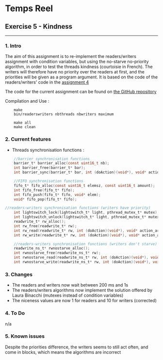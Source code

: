 # Temps Reel
## Exercise 5 - Kindness
---
### 1. Intro
The aim of this assignment is to re-implement the readers/writers assignment with condition variables, but using the no-starve no-priority algorithm,
in order to test the threads kindness (courtoisie in French).
The writers will therefore have no priority over the readers at first, and the priorities will be given as a program argument.
It is based on the code of the readers/writers' code in the  [assignment 4](https://github.com/gilleshenrard/ITLG_temps-reel/tree/assignment4) 

The code for the current assignment can be found on [the GitHub repository](https://github.com/gilleshenrard/ITLG_temps-reel/tree/assignment5)

Compilation and Use :
```shell
    make
    bin/readerswriters nbthreads nbwriters maximum

    make all
    make clean
```

### 2. Current features
* Threads synchronisation functions :
```C
    //barrier synchronisation functions
    barrier_t* barrier_alloc(const uint16_t nb);
    int barrier_free(barrier_t* bar);
    int barrier_sync(barrier_t* bar, int (doAction)(void*), void* action_arg);

    //FIFO synchronisation functions
    fifo_t* fifo_alloc(const uint16_t elemsz, const uint16_t amount);
    int fifo_free(fifo_t* fifo);
    int fifo_push(fifo_t* fifo, void* elem);
    void* fifo_pop(fifo_t* fifo);

//readers-writers synchronisation functions (writers have priority)
    int lightswitch_lock(lightswitch_t* light, pthread_mutex_t* mutex);
    int lightswitch_unlock(lightswitch_t* light, pthread_mutex_t* mutex);
    readwrite_t* rw_alloc();
    int rw_free(readwrite_t* rw);
    int rw_read(readwrite_t* rw, int (doAction)(void*), void* action_arg);
    int rw_write(readwrite_t* rw, int (doAction)(void*), void* action_arg);

    //readers-writers synchronisation functions (writers don't starve)
    readwrite_ns_t* rwnostarve_alloc();
    int rwnostarve_free(readwrite_ns_t* rw);
    int rwnostarve_read(readwrite_ns_t* rw, int (doAction)(void*), void* action_arg);
    int rwnostarve_write(readwrite_ns_t* rw, int (doAction)(void*), void* action_arg);
```

### 3. Changes
* The readers and writers now wait between 200 ms and 1s
* The readers/writers algorithms now implement the solution offered by Laura Binacchi (mutexes instead of condition variables)
* The niceness values are now 1 for readers and 10 for writers (corrected)

### 4. To Do
n/a

### 5. Known issues
Despite the priorities difference, the writers seems to still act often, and come in blocks, which means the algorithms are incorrect